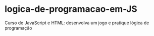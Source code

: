 # logica-de-programacao-em-JS
  Curso de JavaScript e HTML: desenvolva um jogo e pratique lógica de programação
